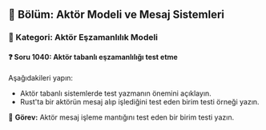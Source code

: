 ## 📘 Bölüm: Aktör Modeli ve Mesaj Sistemleri  
### 🔹 Kategori: Aktör Eşzamanlılık Modeli  
#### ❓ Soru 1040: Aktör tabanlı eşzamanlılığı test etme

Aşağıdakileri yapın:

- Aktör tabanlı sistemlerde test yazmanın önemini açıklayın.
- Rust'ta bir aktörün mesaj alıp işlediğini test eden birim testi örneği yazın.

🔧 **Görev:** Aktör mesaj işleme mantığını test eden bir birim testi yazın.
